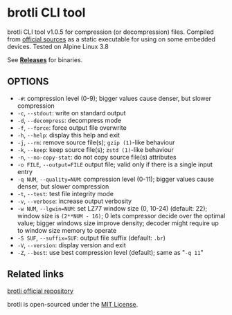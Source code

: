 # brotli CLI tool

brotli CLI tool v1.0.5 for compression (or decompression) files. Compiled from [official sources](https://github.com/google/brotli/tree/master/c/tools) as a static executable for using on some embedded devices. Tested on Alpine Linux 3.8

See **[Releases](https://github.com/Vimux/brotli-cli/releases)** for binaries.

## OPTIONS

* `-#`:
    compression level (0-9); bigger values cause denser, but slower compression
* `-c`, `--stdout`:
    write on standard output
* `-d`, `--decompress`:
    decompress mode
* `-f`, `--force`:
    force output file overwrite
* `-h`, `--help`:
    display this help and exit
* `-j`, `--rm`:
    remove source file(s); `gzip (1)`-like behaviour
* `-k`, `--keep`:
    keep source file(s); `zstd (1)`-like behaviour
* `-n`, `--no-copy-stat`:
    do not copy source file(s) attributes
* `-o FILE`, `--output=FILE`
    output file; valid only if there is a single input entry
* `-q NUM`, `--quality=NUM`:
    compression level (0-11); bigger values cause denser, but slower compression
* `-t`, `--test`:
    test file integrity mode
* `-v`, `--verbose`:
    increase output verbosity
* `-w NUM`, `--lgwin=NUM`:
    set LZ77 window size (0, 10-24) (default: 22); window size is
    `(2**NUM - 16)`; 0 lets compressor decide over the optimal value; bigger
    windows size improve density; decoder might require up to window size
    memory to operate
* `-S SUF`, `--suffix=SUF`:
    output file suffix (default: `.br`)
* `-V`, `--version`:
    display version and exit
* `-Z`, `--best`:
    use best compression level (default); same as "`-q 11`"

## Related links

[brotli official repository](https://github.com/google/brotli)

brotli is open-sourced under the [MIT License](https://opensource.org/licenses/MIT).